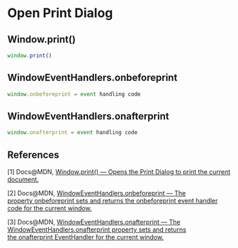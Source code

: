 # Open Print Dialog

## Window.print()

```javascript
window.print()
```

## WindowEventHandlers.onbeforeprint

```javascript
window.onbeforeprint = event handling code
```

## WindowEventHandlers.onafterprint

```javascript
window.onafterprint = event handling code
```

## References

[1] Docs@MDN, [Window.print() — Opens the Print Dialog to print the current document.](https://developer.mozilla.org/en-US/docs/Web/API/Window/print)

[2] Docs@MDN, [WindowEventHandlers.onbeforeprint — The property onbeforeprint sets and returns the onbeforeprint event handler code for the current window.](https://developer.mozilla.org/en-US/docs/Web/API/WindowEventHandlers/onbeforeprint)

[3] Docs@MDN, [WindowEventHandlers.onafterprint — The WindowEventHandlers.onafterprint property sets and returns the onafterprint EventHandler for the current window.](https://developer.mozilla.org/en-US/docs/Web/API/WindowEventHandlers/onafterprint)